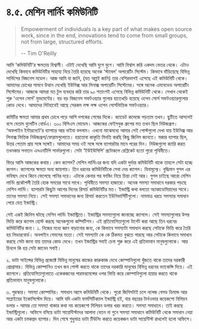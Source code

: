# ৪.৫. মেশিন লার্নিং কমিউনিটি

> Empowerment of individuals is a key part of what makes open source work, since in the end, innovations tend to come from small groups, not from large, structured efforts.
>
> -- Tim O'Reilly

আমি ‘কমিউনিটি’র ক্ষমতায় বিশ্বাসী। এটাই দেখেছি আমি যুগে যুগে। আমি বিশ্বাস করি একদম ভেতর থেকে। এটাও দেখেছি কিভাবে কমিউনিটির সাহায্য নিয়ে তৈরি হয়েছে অনেক ‘স্ট্যাবল’ অপারেটিং সিস্টেম। কিভাবে দাঁড়িয়েছে বিভিন্ন সার্ভিসের বিজনেস মডেল। আজ আমি যা জানি, \(যত অল্পই জানি\) তার বেশিরভাগই এসেছে এই কমিউনিটি থেকে। আমাদের চোখের সামনে উত্থান দেখেছি ইউনিক্স আর লিনাক্স অপারেটিং সিস্টেমের। সঙ্গে অনেক এমবেডেড অপারেটিং সিস্টেমের। আজকে আমরা যত টুল ব্যবহার করি তার ৯০ শতাংশই এসেছে বিভিন্ন কমিউনিটি থেকে। সেখান থেকেই শুরু ‘ওপেন সোর্স’ মুভমেন্টের। বড় বড় বিজনেস সফটওয়্যার গুলোর হাতেখড়ি হয়েছে ওপেন সোর্স সফটওয়্যারগুলোর কোড দেখে। আমাদের গিটহাবেই আছে সেরকম লক্ষ লক্ষ ওপেন সোর্সভিত্তিক সফটওয়্যার।

কমিটির ক্ষমতা আমার প্রথম চোখে পড়ে আশি দশকের শেষের দিকে। ক্যাডেট কলেজে পড়তাম তখন। ছুটিতে আসলেই বসে যেতাম বুলেটিন বোর্ডএ। ৩০০ বিপিএস মোডেম। আজকের ফেইসবুক গ্রুপের মত তখন ছিল নিউজগ্রূপ। ‘অফলাইন ইন্টারনেটে’র ব্যাপারে আর নাইবা বললাম। এখনো মাঝেমধ্যে আমার সেই পোস্টগুলো দেখা যায় ইউনিক্স আর লিনাক্স ভিত্তিক নিউজগ্রূপ/ফোরামগুলোতে। হয়তোবা কাকুতি মিনতি করছি কিছু জিনিস জানতে। মজার ব্যাপার ছিল, উত্তর পেতাম প্রায় সঙ্গে সঙ্গেই। আমাদের সময় ওই সঙ্গে সঙ্গে ব্যাপারটার মানে পরের দিন। নিউজগুলো ক্যারি করত তখনকার সনাতন এনএনটিপি সার্ভারগুলো। সেটা ‘ইউইউসিপি’ প্রটোকলে রেপ্লিকেট হতো পুরো পৃথিবীতে।

ফিরে আসি আজকের কথায়। কেন ক্যাগল? মেশিন লার্নিংএর জন্য যদি একটা দুর্দান্ত কমিউনিটি থাকে তাহলে সেটা হচ্ছে ক্যগল। ক্যাগলের ক্ষমতা অন্য জায়গায়। তিন ধরনের কমিউনিটিকে সেবা দেয় ক্যাগল। বিনামূল্যে। বুদ্ধিমান গুগল এর ভবিষ্যৎ দেখে কিনে ফেলেছে পানির দরে। এটাকে কেনার পর ফান্ডিং নিয়ে চিন্তা নেই আর। গুগল চাইছে আরো মেশিন লার্নিং প্রকৌশলী তৈরি হোক সময়ের সাথে সাথে। পৃথিবীতে সমস্যা হাজারো। অনেক সমস্যা সমাধানে দরকার পড়ছে মেশিন লার্নিং। ব্যাপারটা কিছুটা আগের দিনের রিসার্চ কমিউনিটির মত। ইন্ডাস্ট্রি কথা বলতো অ্যাকাডেমিয়াদের সাথে। তাদের সমস্যা নিয়ে। সেই সমস্যা সমাধানের জন্য রিসার্চ করতেন ইউনিভার্সিটিগুলো। নামমাত্র খরচে সমস্যার সমাধান পেয়ে যেত ইন্ডাস্ট্রি।

সেই একই জিনিস ঘটছে মেশিন লার্নিং ইন্ডাস্ট্রিতে। ইন্ডাস্ট্রির সমস্যাগুলো জানাচ্ছে ক্যাগলে। সেই সমস্যাগুলোর উপর ভিত্তি করে ক্যাগল হোস্ট করছে অনেকগুলো কম্পিটিশন। এই প্রতিযোগিতাগুলো টার্গেট করা আছে তিন ধরনের কমিউনিটির জন্য। ১. নিজের মধ্যে জ্ঞান বাড়ানোর জন্য, কে কিভাবে সমস্যাটা সমাধান করছে সেটাকে ভিত্তি করে তৈরি হয় লিডারবোর্ড। অনলাইন গেমসের মতো। সেই সমস্যাটা কে কে ঠিকমত বুঝতে পারছে আর সেটাকে কিভাবে সমাধান করছে সেটা জানা যায় তাদের কোড দেখে। তখন ইন্ডাস্ট্রির সবাই চেনা শুরু করে এই প্রতিভাবান মানুষগুলোকে। আর চিনলে কি হয় সেটা জানেন সবাই।

২. ডাটা সাইন্সের বিভিন্ন প্রজেক্টে বিভিন্ন মানুষের কাজের কারুকাজ দেখে কোম্পানিগুলো খুঁজতে থাকে তাদের দরকারী প্রোগ্রামার। বিভিন্ন কোম্পানিও তখন জব পোস্ট করতে থাকে তাদের দরকারি মানুষের বিভিন্ন ধরনের ভ্যাকেন্সি দিয়ে। এই ক্যাগলে। প্রতিযোগিতাগুলোতে একেকজনের পারফরমেন্সের ওপর ভিত্তি করে কোম্পানিগুলো হায়ার করতে থাকে প্রতিভাবান মানুষগুলোকে।

৩. পুরস্কার। সমস্যা কোম্পানির। সমাধান আসে কমিউনিটি থেকে। পুরো জিনিসটাই চলে নলেজ বেসড ডিমান্ড আর সাপ্লাইয়ের ইকোসিস্টেম দিয়ে। আমি যদি একটা ফার্মসিটিক্যাল ইন্ডাস্ট্রি হই, যার বছরের টার্নওভার কয়েকশো বিলিয়ন ডলার - আমার তো সমস্যা থাকার কথা নয় কয়েকশো মিলিয়ন ডলার খরচ করতে। সমস্যা সমাধানে। তাই করছে ইন্ডাস্ট্রিগুলো। অফিসে বসিয়ে ডাটা সায়েন্টিস্টদের আলাদা বেতন না গুনে সমস্যা সমাধানে কমিউনিটি থেকে সমাধান নেয়া আর একটা চমকপ্রদ ব্যাপার। দিন শেষে শুধুমাত্র ডাটা টিউনিং করতে কয়েকজন ডাটা সায়েন্টিস্ট রাখলেই হলো অফিসে।


